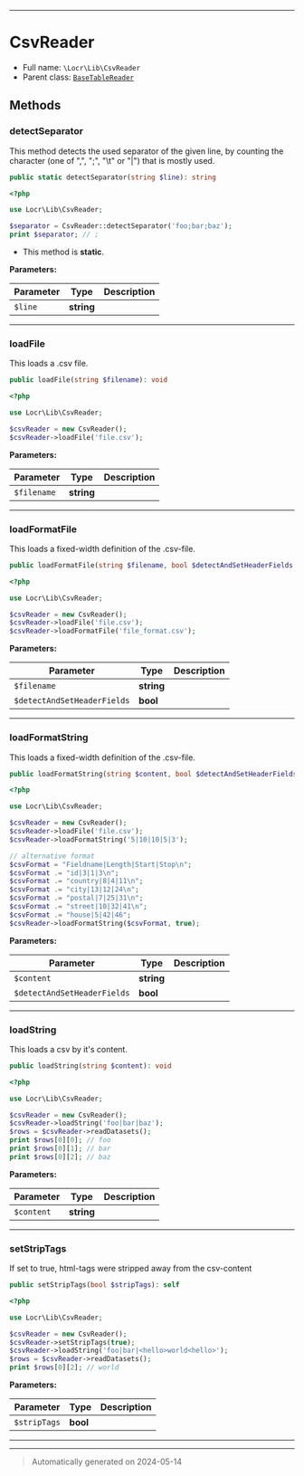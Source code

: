 ***

# CsvReader





* Full name: `\Locr\Lib\CsvReader`
* Parent class: [`BaseTableReader`](./BaseTableReader.md)




## Methods


### detectSeparator

This method detects the used separator of the given line, by counting the character
(one of ",", ";", "\t" or "|") that is mostly used.

```php
public static detectSeparator(string $line): string
```

```php
<?php

use Locr\Lib\CsvReader;

$separator = CsvReader::detectSeparator('foo;bar;baz');
print $separator; // ;
```

* This method is **static**.




**Parameters:**

| Parameter | Type | Description |
|-----------|------|-------------|
| `$line` | **string** |  |





***

### loadFile

This loads a .csv file.

```php
public loadFile(string $filename): void
```

```php
<?php

use Locr\Lib\CsvReader;

$csvReader = new CsvReader();
$csvReader->loadFile('file.csv');
```






**Parameters:**

| Parameter | Type | Description |
|-----------|------|-------------|
| `$filename` | **string** |  |





***

### loadFormatFile

This loads a fixed-width definition of the .csv-file.

```php
public loadFormatFile(string $filename, bool $detectAndSetHeaderFields = false): void
```

```php
<?php

use Locr\Lib\CsvReader;

$csvReader = new CsvReader();
$csvReader->loadFile('file.csv');
$csvReader->loadFormatFile('file_format.csv');
```






**Parameters:**

| Parameter | Type | Description |
|-----------|------|-------------|
| `$filename` | **string** |  |
| `$detectAndSetHeaderFields` | **bool** |  |





***

### loadFormatString

This loads a fixed-width definition of the .csv-file.

```php
public loadFormatString(string $content, bool $detectAndSetHeaderFields = false): void
```

```php
<?php

use Locr\Lib\CsvReader;

$csvReader = new CsvReader();
$csvReader->loadFile('file.csv');
$csvReader->loadFormatString('5|10|10|5|3');

// alternative format
$csvFormat = "Fieldname|Length|Start|Stop\n";
$csvFormat .= "id|3|1|3\n";
$csvFormat .= "country|8|4|11\n";
$csvFormat .= "city|13|12|24\n";
$csvFormat .= "postal|7|25|31\n";
$csvFormat .= "street|10|32|41\n";
$csvFormat .= "house|5|42|46";
$csvReader->loadFormatString($csvFormat, true);
```






**Parameters:**

| Parameter | Type | Description |
|-----------|------|-------------|
| `$content` | **string** |  |
| `$detectAndSetHeaderFields` | **bool** |  |





***

### loadString

This loads a csv by it's content.

```php
public loadString(string $content): void
```

```php
<?php

use Locr\Lib\CsvReader;

$csvReader = new CsvReader();
$csvReader->loadString('foo|bar|baz');
$rows = $csvReader->readDatasets();
print $rows[0][0]; // foo
print $rows[0][1]; // bar
print $rows[0][2]; // baz
```






**Parameters:**

| Parameter | Type | Description |
|-----------|------|-------------|
| `$content` | **string** |  |





***

### setStripTags

If set to true, html-tags were stripped away from the csv-content

```php
public setStripTags(bool $stripTags): self
```

```php
<?php

use Locr\Lib\CsvReader;

$csvReader = new CsvReader();
$csvReader->setStripTags(true);
$csvReader->loadString('foo|bar|<hello>world<hello>');
$rows = $csvReader->readDatasets();
print $rows[0][2]; // world
```






**Parameters:**

| Parameter | Type | Description |
|-----------|------|-------------|
| `$stripTags` | **bool** |  |





***


***
> Automatically generated on 2024-05-14
